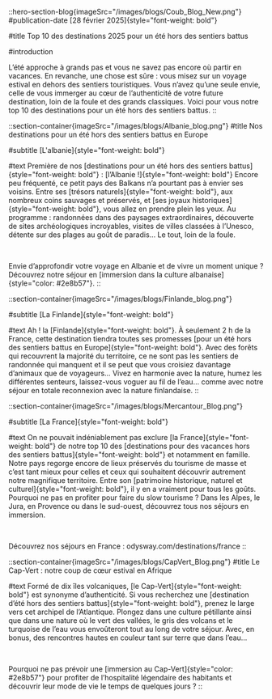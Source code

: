 ::hero-section-blog{imageSrc="/images/blogs/Coub_Blog_New.png"}
#publication-date
[28 février 2025]{style="font-weight: bold"}

#title
Top 10 des destinations 2025 pour un été hors des sentiers battus

#introduction

L’été approche à grands pas et vous ne savez pas encore où partir en vacances. En revanche, une chose est sûre : vous misez sur un voyage estival en dehors des sentiers touristiques. Vous n’avez qu’une seule envie, celle de vous immerger au cœur de l’authenticité de votre future destination, loin de la foule et des grands classiques. Voici pour vous notre top 10 des destinations pour un été hors des sentiers battus.
::


::section-container{imageSrc="/images/blogs/Albanie_blog.png"}
#title
Nos destinations pour un été hors des sentiers battus en Europe

#subtitle
[L'albanie]{style="font-weight: bold"}

#text
Première de nos [destinations pour un été hors des sentiers battus]{style="font-weight: bold"} : [l’Albanie !]{style="font-weight: bold"} Encore peu fréquenté, ce petit pays des Balkans n’a pourtant pas à envier ses voisins. Entre ses [trésors naturels]{style="font-weight: bold"}, aux nombreux coins sauvages et préservés, et [ses joyaux historiques]{style="font-weight: bold"}, vous allez en prendre plein les yeux. Au programme : randonnées dans des paysages extraordinaires, découverte de sites archéologiques incroyables, visites de villes classées à l’Unesco, détente sur des plages au goût de paradis… Le tout, loin de la foule.

<br>

Envie d’approfondir votre voyage en Albanie et de vivre un moment unique ? Découvrez notre séjour en [immersion dans la culture albanaise]{style="color: #2e8b57"}.
::

::section-container{imageSrc="/images/blogs/Finlande_blog.png"}

#subtitle
[La Finlande]{style="font-weight: bold"}

#text
Ah ! la [Finlande]{style="font-weight: bold"}. À seulement 2 h de la France, cette destination tiendra toutes ses promesses [pour un été hors des sentiers battus en Europe]{style="font-weight: bold"}. Avec des forêts qui recouvrent la majorité du territoire, ce ne sont pas les sentiers de randonnée qui manquent et il se peut que vous croisiez davantage d’animaux que de voyageurs… Vivez en harmonie avec la nature, humez les différentes senteurs, laissez-vous voguer au fil de l’eau... comme avec notre séjour en totale reconnexion avec la nature finlandaise.
::

::section-container{imageSrc="/images/blogs/Mercantour_Blog.png"}

#subtitle
[La France]{style="font-weight: bold"}

#text
On ne pouvait indéniablement pas exclure [la France]{style="font-weight: bold"} de notre top 10 des [destinations pour des vacances hors des sentiers battus]{style="font-weight: bold"} et notamment en famille. Notre pays regorge encore de lieux préservés du tourisme de masse et c’est tant mieux pour celles et ceux qui souhaitent découvrir autrement notre magnifique territoire. Entre son [patrimoine historique, naturel et culturel]{style="font-weight: bold"}, il y en a vraiment pour tous les goûts. Pourquoi ne pas en profiter pour faire du slow tourisme ? Dans les Alpes, le Jura, en Provence ou dans le sud-ouest, découvrez tous nos séjours en immersion.

<br>

Découvrez nos séjours en France : odysway.com/destinations/france 
::

::section-container{imageSrc="/images/blogs/CapVert_Blog.png"}
#title
Le Cap-Vert : notre coup de cœur estival en Afrique

#text
Formé de dix îles volcaniques, [le Cap-Vert]{style="font-weight: bold"} est synonyme d’authenticité. Si vous recherchez une [destination d’été hors des sentiers battus]{style="font-weight: bold"}, prenez le large vers cet archipel de l’Atlantique. Plongez dans une culture pétillante ainsi que dans une nature où le vert des vallées, le gris des volcans et le turquoise de l’eau vous envoûteront tout au long de votre séjour. Avec, en bonus, des rencontres hautes en couleur tant sur terre que dans l’eau…

<br>

Pourquoi ne pas prévoir une [immersion au Cap-Vert]{style="color: #2e8b57"} pour profiter de l’hospitalité légendaire des habitants et découvrir leur mode de vie le temps de quelques jours ?
::